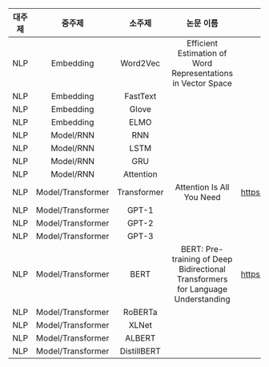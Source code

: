 |대주제|중주제|소주제|논문 이름|주소|코드|
|:----------------:|:----------------:|:----------------:|:----------------:|:----------------:|:----------------:|
|NLP|Embedding|Word2Vec|Efficient Estimation of Word Representations in Vector Space|||
|NLP|Embedding|FastText||||
|NLP|Embedding|Glove||||
|NLP|Embedding|ELMO||||
|NLP|Model/RNN|RNN||||
|NLP|Model/RNN|LSTM||||
|NLP|Model/RNN|GRU||||
|NLP|Model/RNN|Attention||||
|NLP|Model/Transformer|Transformer|Attention Is All You Need|https://arxiv.org/abs/1706.03762v5|https://github.com/tunz/transformer-pytorch/blob/e7266679f0b32fd99135ea617213f986ceede056/model/transformer.py#L201|
|NLP|Model/Transformer|GPT-1||||
|NLP|Model/Transformer|GPT-2||||
|NLP|Model/Transformer|GPT-3||||
|NLP|Model/Transformer|BERT|BERT: Pre-training of Deep Bidirectional Transformers for Language Understanding|https://arxiv.org/abs/1810.04805v2|https://github.com/google-research/bert|
|NLP|Model/Transformer|RoBERTa||||
|NLP|Model/Transformer|XLNet||||
|NLP|Model/Transformer|ALBERT||||
|NLP|Model/Transformer|DistillBERT||||
